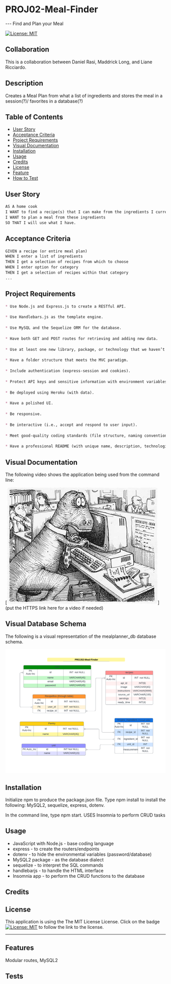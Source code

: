 # PROJ02-Meal-Finder
--- Find and Plan your Meal

[![License: MIT](https://img.shields.io/badge/License-MIT-yellow.svg)](https://opensource.org/licenses/MIT)

## Collaboration

This is a collaboration between Daniel Rasi, Maddrick Long, and Liane Ricciardo.

## Description

Creates a Meal Plan from what a list of ingredients and stores the meal in a session(?)/ favorites in a database(?) 

## Table of Contents
  
- [User Story](#userstory)
- [Acceptance Criteria](#acceptance-criteria)
- [Project Requirements](#project-requirements)
- [Visual Documentation](#visual-documentation)
- [Installation](#installation)
- [Usage](#usage)
- [Credits](#credits)
- [License](#license)
- [Feature](#features)
- [How to Test](#test)


## User Story

```md
AS A home cook
I WANT to find a recipe(s) that I can make from the ingredients I currently have 
I WANT to plan a meal from these ingredients
SO THAT I will use what I have.
```

## Acceptance Criteria

```md
GIVEN a recipe (or entire meal plan)
WHEN I enter a list of ingredients
THEN I get a selection of recipes from which to choose
WHEN I enter option for category
THEN I get a selection of recipes within that category
...


```


## Project Requirements

```md
* Use Node.js and Express.js to create a RESTful API.

* Use Handlebars.js as the template engine.

* Use MySQL and the Sequelize ORM for the database.

* Have both GET and POST routes for retrieving and adding new data.

* Use at least one new library, package, or technology that we haven’t discussed.

* Have a folder structure that meets the MVC paradigm.

* Include authentication (express-session and cookies).

* Protect API keys and sensitive information with environment variables.

* Be deployed using Heroku (with data).

* Have a polished UI.

* Be responsive.

* Be interactive (i.e., accept and respond to user input).

* Meet good-quality coding standards (file structure, naming conventions, follows best practices for class/id naming conventions, indentation, quality comments, etc.).

* Have a professional README (with unique name, description, technologies used, screenshot, and link to deployed application).
```

## Visual Documentation

The following video shows the application being used from the command line:

[![A test picture for README.](./assets/images/dino-computer.jpg)](put the HTTPS link here for a video if needed)


## Visual Database Schema

The following is a visual representation of the mealplanner_db database schema.

![database schema](./assets/images/PROJ02-Meal-Finder.png)

## Installation

Initialize npm to produce the package.json file.
Type npm install to install the following: MySQL2, sequelize, express, dotenv.
 
In the command line, type npm start.
USES Insomnia to perform CRUD tasks


## Usage
- JavaScript with Node.js - base coding language
- express - to create the routers/endpoints
- dotenv - to hide the environmental variables (password/database)
- MySQL2 package - as the database dialect
- sequelize - to interpret the SQL commands
- handlebarjs - to handle the HTML interface
- Insomnia app - to perform the CRUD functions to the database 

## Credits



## License

This application is using the The MIT License License. Click on the badge  [![License: MIT](https://img.shields.io/badge/License-MIT-yellow.svg)](https://opensource.org/licenses/MIT)  to follow the link to the license.

---

## Features

Modular routes, MySQL2


## Tests

